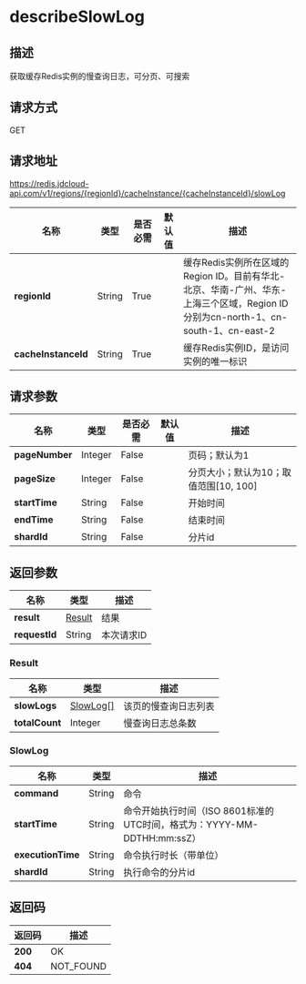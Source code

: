 # describeSlowLog


## 描述
获取缓存Redis实例的慢查询日志，可分页、可搜索

## 请求方式
GET

## 请求地址
https://redis.jdcloud-api.com/v1/regions/{regionId}/cacheInstance/{cacheInstanceId}/slowLog

|名称|类型|是否必需|默认值|描述|
|---|---|---|---|---|
|**regionId**|String|True| |缓存Redis实例所在区域的Region ID。目前有华北-北京、华南-广州、华东-上海三个区域，Region ID分别为cn-north-1、cn-south-1、cn-east-2|
|**cacheInstanceId**|String|True| |缓存Redis实例ID，是访问实例的唯一标识|

## 请求参数
|名称|类型|是否必需|默认值|描述|
|---|---|---|---|---|
|**pageNumber**|Integer|False| |页码；默认为1|
|**pageSize**|Integer|False| |分页大小；默认为10；取值范围[10, 100]|
|**startTime**|String|False| |开始时间|
|**endTime**|String|False| |结束时间|
|**shardId**|String|False| |分片id|


## 返回参数
|名称|类型|描述|
|---|---|---|
|**result**|[Result](user-content-describeslowlog#result)|结果|
|**requestId**|String|本次请求ID|

### <div id="result">Result</div>
|名称|类型|描述|
|---|---|---|
|**slowLogs**|[SlowLog[]](user-content-describeslowlog#slowlog)|该页的慢查询日志列表|
|**totalCount**|Integer|慢查询日志总条数|
### <div id="slowlog">SlowLog</div>
|名称|类型|描述|
|---|---|---|
|**command**|String|命令|
|**startTime**|String|命令开始执行时间（ISO 8601标准的UTC时间，格式为：YYYY-MM-DDTHH:mm:ssZ）|
|**executionTime**|String|命令执行时长（带单位）|
|**shardId**|String|执行命令的分片id|

## 返回码
|返回码|描述|
|---|---|
|**200**|OK|
|**404**|NOT_FOUND|
